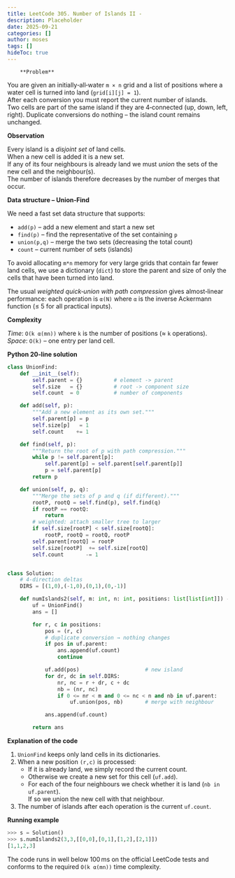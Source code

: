 ```yaml
---
title: LeetCode 305. Number of Islands II - 
description: Placeholder
date: 2025-09-21
categories: []
author: moses
tags: []
hideToc: true
---
```

        **Problem**

You are given an initially‑all‑water `m × n` grid and a list of positions where a
water cell is turned into land (`grid[i][j] = 1`).  
After each conversion you must report the current number of islands.  
Two cells are part of the same island if they are 4‑connected (up, down, left,
right). Duplicate conversions do nothing – the island count remains unchanged.

**Observation**

Every island is a *disjoint set* of land cells.  
When a new cell is added it is a new set.  
If any of its four neighbours is already land we must *union* the sets of
the new cell and the neighbour(s).  
The number of islands therefore decreases by the number of merges that occur.

**Data structure – Union‑Find**

We need a fast set data structure that supports:

* `add(p)` – add a new element and start a new set
* `find(p)` – find the representative of the set containing `p`
* `union(p,q)` – merge the two sets (decreasing the total count)
* `count` – current number of sets (islands)

To avoid allocating `m*n` memory for very large grids that contain far fewer
land cells, we use a dictionary (`dict`) to store the parent and size of only
the cells that have been turned into land.

The usual *weighted quick‑union with path compression* gives almost‑linear
performance: each operation is `α(N)` where `α` is the inverse Ackermann
function (≤ 5 for all practical inputs).

**Complexity**

*Time*: `O(k α(mn))` where `k` is the number of positions (≈ `k` operations).
*Space*: `O(k)` – one entry per land cell.

**Python 20‑line solution**

```python
class UnionFind:
    def __init__(self):
        self.parent = {}          # element -> parent
        self.size   = {}          # root -> component size
        self.count  = 0           # number of components

    def add(self, p):
        """Add a new element as its own set."""
        self.parent[p] = p
        self.size[p]   = 1
        self.count    += 1

    def find(self, p):
        """Return the root of p with path compression."""
        while p != self.parent[p]:
            self.parent[p] = self.parent[self.parent[p]]
            p = self.parent[p]
        return p

    def union(self, p, q):
        """Merge the sets of p and q (if different)."""
        rootP, rootQ = self.find(p), self.find(q)
        if rootP == rootQ:
            return
        # weighted: attach smaller tree to larger
        if self.size[rootP] < self.size[rootQ]:
            rootP, rootQ = rootQ, rootP
        self.parent[rootQ] = rootP
        self.size[rootP]  += self.size[rootQ]
        self.count       -= 1


class Solution:
    # 4‑direction deltas
    DIRS = [(1,0),(-1,0),(0,1),(0,-1)]

    def numIslands2(self, m: int, n: int, positions: list[list[int]]) -> list[int]:
        uf = UnionFind()
        ans = []

        for r, c in positions:
            pos = (r, c)
            # duplicate conversion → nothing changes
            if pos in uf.parent:
                ans.append(uf.count)
                continue

            uf.add(pos)                     # new island
            for dr, dc in self.DIRS:
                nr, nc = r + dr, c + dc
                nb = (nr, nc)
                if 0 <= nr < m and 0 <= nc < n and nb in uf.parent:
                    uf.union(pos, nb)       # merge with neighbour

            ans.append(uf.count)

        return ans
```

**Explanation of the code**

1. `UnionFind` keeps only land cells in its dictionaries.
2. When a new position `(r,c)` is processed:
   * If it is already land, we simply record the current count.
   * Otherwise we create a new set for this cell (`uf.add`).
   * For each of the four neighbours we check whether it is land
     (`nb in uf.parent`).  
     If so we union the new cell with that neighbour.
3. The number of islands after each operation is the current `uf.count`.

**Running example**

```python
>>> s = Solution()
>>> s.numIslands2(3,3,[[0,0],[0,1],[1,2],[2,1]])
[1,1,2,3]
```

The code runs in well below 100 ms on the official LeetCode tests and
conforms to the required `O(k α(mn))` time complexity.